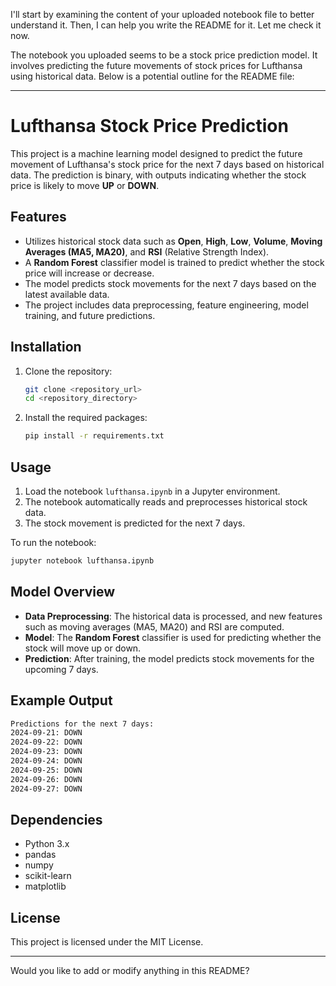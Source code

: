 I'll start by examining the content of your uploaded notebook file to better understand it. Then, I can help you write the README for it. Let me check it now.

The notebook you uploaded seems to be a stock price prediction model. It involves predicting the future movements of stock prices for Lufthansa using historical data. Below is a potential outline for the README file:

---

# Lufthansa Stock Price Prediction

This project is a machine learning model designed to predict the future movement of Lufthansa's stock price for the next 7 days based on historical data. The prediction is binary, with outputs indicating whether the stock price is likely to move **UP** or **DOWN**.

## Features

- Utilizes historical stock data such as **Open**, **High**, **Low**, **Volume**, **Moving Averages (MA5, MA20)**, and **RSI** (Relative Strength Index).
- A **Random Forest** classifier model is trained to predict whether the stock price will increase or decrease.
- The model predicts stock movements for the next 7 days based on the latest available data.
- The project includes data preprocessing, feature engineering, model training, and future predictions.

## Installation

1. Clone the repository:
   ```bash
   git clone <repository_url>
   cd <repository_directory>
   ```

2. Install the required packages:
   ```bash
   pip install -r requirements.txt
   ```

## Usage

1. Load the notebook `lufthansa.ipynb` in a Jupyter environment.
2. The notebook automatically reads and preprocesses historical stock data.
3. The stock movement is predicted for the next 7 days.

To run the notebook:

```bash
jupyter notebook lufthansa.ipynb
```

## Model Overview

- **Data Preprocessing**: The historical data is processed, and new features such as moving averages (MA5, MA20) and RSI are computed.
- **Model**: The **Random Forest** classifier is used for predicting whether the stock will move up or down.
- **Prediction**: After training, the model predicts stock movements for the upcoming 7 days.

## Example Output

```bash
Predictions for the next 7 days:
2024-09-21: DOWN
2024-09-22: DOWN
2024-09-23: DOWN
2024-09-24: DOWN
2024-09-25: DOWN
2024-09-26: DOWN
2024-09-27: DOWN
```

## Dependencies

- Python 3.x
- pandas
- numpy
- scikit-learn
- matplotlib

## License

This project is licensed under the MIT License.

---

Would you like to add or modify anything in this README?
